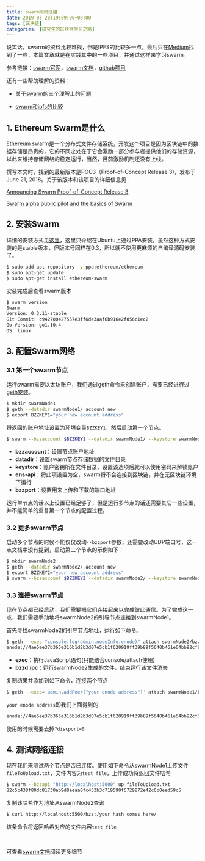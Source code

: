 ```yaml
---
title: swarm网络搭建
date: 2019-03-28T19:59:00+08:00
tags: [区块链]
categories: [研究生的区块链学习之路]
---
```


说实话，swarm的资料比较难找，倒是IPFS的比较多一点。最后只在[Medium](http://medium.com/)找到了一些，本篇文章就是在实践其中的一些项目，并通过这样来学习swarm。

参考链接：[swarm官网](https://swarm-gateways.net/bzz:/theswarm.eth/)，[swarm文档](https://swarm-guide.readthedocs.io/en/latest/introduction.html)，[github项目](https://github.com/ethersphere)

还有一些帮助理解的资料：

- [关于swarm的三个理解上的问题](https://ethereum.stackexchange.com/questions/55027/swarm-in-a-private-network)

- [swarm和ipfs的比较](https://github.com/ethersphere/go-ethereum/wiki/IPFS-&-SWARM)

<!--more-->

## 1. Ethereum Swarm是什么

Ethereum swarm是一个分布式文件存储系统，开发这个项目是因为区块链中的数据存储是昂贵的，它的不同之处在于它会激励一部分参与者提供他们的存储资源，以此来维持存储网络的稳定运行，当然，目前激励机制还没有上线。

撰写本文时，找到的最新版本是POC3（Proof-of-Concept Release 3)，发布于June 21, 2018。关于该版本和该项目的详细信息见：

[Announcing Swarm Proof-of-Concept Release 3](<https://blog.ethereum.org/2018/06/21/announcing-swarm-proof-of-concept-release-3/>)

[Swarm alpha public pilot and the basics of Swarm](<https://blog.ethereum.org/2016/12/15/swarm-alpha-public-pilot-basics-swarm/>)

## 2. 安装Swarm

详细的安装方式见[这里](<https://swarm-guide.readthedocs.io/en/latest/installation.html>)，这里只介绍在Ubuntu上通过PPA安装，虽然这种方式安装的是stable版本，但版本号同样在0.3，所以就不使用更麻烦的自编译源码安装了。

```bash
$ sudo add-apt-repository -y ppa:ethereum/ethereum
$ sudo apt-get update
$ sudo apt-get install ethereum-swarm
```

安装完成后查看swarm版本

```bash
$ swarm version
Swarm
Version: 0.3.11-stable
Git Commit: c942700427557e3ff6de3aaf6b916e2f056c1ec2
Go Version: go1.10.4
OS: linux
```

## 3. 配置Swarm网络

### 3.1 第一个swarm节点

运行swarm需要以太坊账户，我们通过geth命令来创建账户，需要已经进行过[geth安装](https://github.com/ethereum/go-ethereum/wiki/Installing-Geth)。

```bash
$ mkdir swarmNode1
$ geth --datadir swarmNode1/ account new
$ export BZZKEY1="your new account address"
```

将返回的账户地址设置为环境变量`BZZKEY1`，然后启动第一个节点。

```bash
$ swarm --bzzaccount $BZZKEY1 --datadir swarmNode1/ --keystore swarmNode1/keystore --ens-api "" --bzzport 5000
```

- **bzzaccount**：设置节点账户地址
- **datadir**：设置swarm节点存储数据的文件目录
- **keystore**：账户密钥所在文件目录，设置该选项后就可以使用密码来解锁账户
- **ens-api**：将此项设置为空，swarm将不会连接到区块链，并在无区块链环境下运行
- **bzzport**：设置用来上传和下载的端口地址

运行单节点的话以上设置已经足够了，但是运行多节点的话还需要其它一些设置，并不能简单的重复第一个节点的配置过程。

### 3.2 更多swarm节点

启动多个节点的时候不能仅仅改动`--bzzport`参数，还需要改动UDP端口号，这一点文档中没有提到，启动第二个节点的示例如下：

```bash
$ mkdir swarmNode2
$ geth --datadir swarmNode2/ account new
$ export BZZKEY2="your new account address"
$ swarm --bzzaccount $BZZKEY2 --datadir swarmNode2/ --keystore swarmNode2/keystore --ens-api "" --bzzport 5500 --port 9000
```

### 3.3 连接swarm节点

现在节点都已经启动，我们需要把它们连接起来以完成彼此通信。为了完成这一点，我们需要手动地将swarmNode2的引导节点连接到swarmNode1。

首先寻找swarmNode2的引导节点地址，运行如下命令。

```bash
$ geth --exec "console.log(admin.nodeInfo.enode)" attach swarmNode2/bzzd.ipc
enode://4ae5ee37b365e316b1d2b3d07e5cb1f620919ff39b89f5640b461e64bb92cf8a2caa399548a292387c3f31741ff0e886231258a66707ce51ba5f85856790faac@127.0.0.1:9800?discport=0
```

- **exec**：执行JavaScript语句(只能结合console/attach使用)
- **bzzd.ipc**：运行swarmNode2生成的文件，结束运行该文件消失

复制结果并添加到如下命令，连接两个节点

```bash
$ geth --exec='admin.addPeer("your enode address")' attach swarmNode1/bzzd.ipc
```

`your enode address`即我们上面得到的

```bash
enode://4ae5ee37b365e316b1d2b3d07e5cb1f620919ff39b89f5640b461e64bb92cf8a2caa399548a292387c3f31741ff0e886231258a66707ce51ba5f85856790faac@127.0.0.1:9800
```

使用的时候需要去掉`?discport=0`

## 4. 测试网络连接

现在我们来测试两个节点是否已连接。使用如下命令从swarmNode1上传文件`fileToUpload.txt`，文件内容为`test file`，上传成功将返回文件哈希

```bash
$ swarm --bzzapi "http://localhost:5000" up fileToUpload.txt
82c5c438f80dc81730ab9d8aeaa8fc433b3d719590f6729872e42c6c0eed59c5
```

复制该哈希作为地址从swarmNode2查询

```bash
$ curl http://localhost:5500/bzz:/your hash comes here/
```

该条命令将返回哈希对应的文件内容`test file`

<br>

可查看[swarm文档](<https://swarm-guide.readthedocs.io/en/latest/introduction.html>)阅读更多细节